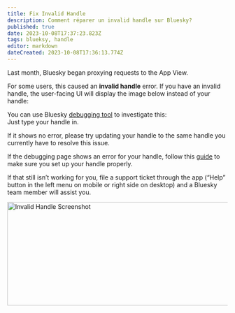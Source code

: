 ```yaml
---
title: Fix Invalid Handle
description: Comment réparer un invalid handle sur Bluesky?
published: true
date: 2023-10-08T17:37:23.823Z
tags: blueksy, handle
editor: markdown
dateCreated: 2023-10-08T17:36:13.774Z
---
```


Last month, Bluesky began proxying requests to the App View. 

For some users, this caused an **invalid handle** error. If you have an invalid handle, the user-facing UI will display the image below instead of your handle:

You can use Bluesky [debugging tool](https://bsky-debug.app/handle) to investigate this:  
Just type your handle in. 

If it shows no error, please try updating your handle to the same handle you currently have to resolve this issue.

If the debugging page shows an error for your handle, follow this [guide](https://blueskyweb.xyz/blog/4-28-2023-domain-handle-tutorial) to make sure you set up your handle properly.

If that still isn’t working for you, file a support ticket through the app (“Help” button in the left menu on mobile or right side on desktop) and a Bluesky team member will assist you.

<img src="https://saskeets.micro.blog/uploads/2023/7a5f590759.jpg" width="600" height="237" alt="Invalid Handle Screenshot ">